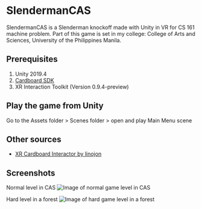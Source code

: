 # SlendermanCAS
SlendermanCAS is a Slenderman knockoff made with Unity in VR for CS 161 machine problem. Part of this game is set in my college: College of Arts and Sciences, University of the Philippines Manila.

## Prerequisites
1. Unity 2019.4
2. [Cardboard SDK](https://developers.google.com/cardboard/develop/unity/quickstart)
3. XR Interaction Toolkit (Version 0.9.4-preview)

## Play the game from Unity
Go to the Assets folder > Scenes folder > open and play Main Menu scene

## Other sources
* [XR Cardboard Interactor by linojon](https://github.com/linojon/CardboardInteractor)

## Screenshots

Normal level in CAS
![Image of normal game level in CAS](Screenshots/CAS%20screenshot.png?raw=true "Image of normal game level in CAS")

Hard level in a forest
![Image of hard game level in a forest](Screenshots/Forest%20screenshot.png?raw=true "Image of hard game level in a forest")
